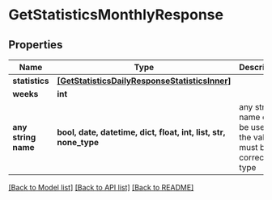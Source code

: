 # GetStatisticsMonthlyResponse


## Properties
Name | Type | Description | Notes
------------ | ------------- | ------------- | -------------
**statistics** | [**[GetStatisticsDailyResponseStatisticsInner]**](GetStatisticsDailyResponseStatisticsInner.md) |  | [optional] 
**weeks** | **int** |  | [optional] 
**any string name** | **bool, date, datetime, dict, float, int, list, str, none_type** | any string name can be used but the value must be the correct type | [optional]

[[Back to Model list]](../README.md#documentation-for-models) [[Back to API list]](../README.md#documentation-for-api-endpoints) [[Back to README]](../README.md)


